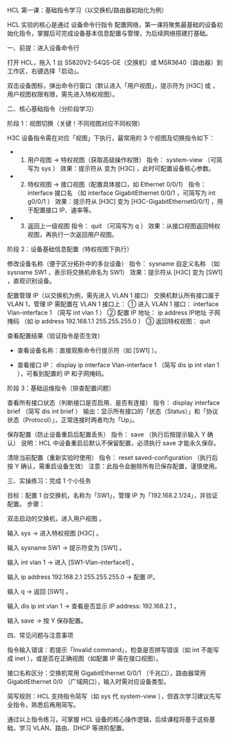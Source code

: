 HCL 第一课：基础指令学习（以交换机/路由器初始化为例）
 
HCL 实验的核心是通过 设备命令行指令 配置网络，第一课将聚焦最基础的设备初始化指令，掌握后可完成设备基本信息配置与管理，为后续网络搭建打基础。
 
一、前提：进入设备命令行
 
打开 HCL，拖入 1 台 S5820V2-54QS-GE（交换机）或 MSR3640（路由器）到工作区，右键选择「启动」。
 
双击设备图标，弹出命令行窗口（默认进入「用户视图」，提示符为  [H3C]  或   ，用户视图权限有限，需先进入特权视图）。
 
二、核心基础指令（分阶段学习）
 
阶段 1：视图切换（关键！不同视图对应不同权限）
 
H3C 设备指令需在对应「视图」下执行，最常用的 3 个视图及切换指令如下：
 
- 1. 用户视图 → 特权视图（获取高级操作权限）
指令： system-view （可简写为  sys ）
效果：提示符从    变为  [H3C] ，此时可配置设备核心参数。
 
- 2. 特权视图 → 接口视图（配置具体接口，如 Ethernet 0/0/1）
指令： interface 接口名 （如  interface GigabitEthernet 0/0/1 ，可简写为  int g0/0/1 ）
效果：提示符从  [H3C]  变为  [H3C-GigabitEthernet0/0/1] ，用于配置接口 IP、速率等。
 
- 3. 返回上一级视图
指令： quit （可简写为  q ）
效果：从接口视图返回特权视图，再执行一次返回用户视图。
 
阶段 2：设备基础信息配置（特权视图下执行）
 
修改设备名称（便于区分拓扑中的多台设备）
指令： sysname 自定义名称 （如  sysname SW1 ，表示将交换机命名为 SW1）
效果：提示符从  [H3C]  变为  [SW1] ，直观识别设备。
 
配置管理 IP（以交换机为例，需先进入 VLAN 1 接口）
交换机默认所有接口属于 VLAN 1，管理 IP 需配置在 VLAN 1 接口上：
① 进入 VLAN 1 接口： interface Vlan-interface 1 （简写  int vlan 1 ）
② 配置 IP 地址： ip address IP地址 子网掩码 （如  ip address 192.168.1.1 255.255.255.0 ）
③ 返回特权视图： quit 
 
查看配置结果（验证指令是否生效）
 
 
- 查看设备名称：直接观察命令行提示符（如  [SW1] ）。
 
- 查看接口 IP： display ip interface Vlan-interface 1 （简写  dis ip int vlan 1 ），可看到配置的 IP 和子网掩码。
 
阶段 3：基础运维指令（排查配置问题）
 
查看所有接口状态（判断接口是否启用、是否有连接）
指令： display interface brief （简写  dis int brief ）
输出：显示所有接口的「状态（Status）」和「协议状态（Protocol）」，正常连接时两者均为「Up」。
 
保存配置（防止设备重启后配置丢失）
指令： save （执行后按提示输入  Y  确认）
说明：HCL 中设备重启后默认不保留配置，必须执行  save  才能永久保存。
 
清除当前配置（重新实验时使用）
指令： reset saved-configuration （执行后按  Y  确认，需重启设备生效）
注意：此指令会删除所有已保存配置，谨慎使用。
 
三、实操练习：完成 1 个小任务
 
目标：配置 1 台交换机，名称为「SW1」，管理 IP 为「192.168.2.1/24」，并验证配置。
步骤：
 
双击启动的交换机，进入用户视图   。
 
输入  sys  → 进入特权视图  [H3C] 。
 
输入  sysname SW1  → 提示符变为  [SW1] 。
 
输入  int vlan 1  → 进入  [SW1-Vlan-interface1] 。
 
输入  ip address 192.168.2.1 255.255.255.0  → 配置 IP。
 
输入  q  → 返回  [SW1] 。
 
输入  dis ip int vlan 1  → 查看是否显示  IP address: 192.168.2.1 。
 
输入  save  → 按  Y  保存配置。
 
四、常见问题与注意事项
 
指令输入错误：若提示「Invalid command」，检查是否拼写错误（如  int  不能写成  inet ），或是否在正确视图（如配置 IP 需在接口视图）。
 
接口名称区分：交换机常用  GigabitEthernet 0/0/1 （千兆口），路由器常用  GigabitEthernet 0/0 （广域网口），输入时需对应设备类型。
 
简写规则：HCL 支持指令简写（如  sys  代  system-view ），但首次学习建议先写全指令，熟悉后再用简写。
 
通过以上指令练习，可掌握 HCL 设备的核心操作逻辑，后续课程将基于这些基础，学习 VLAN、路由、DHCP 等进阶配置。
